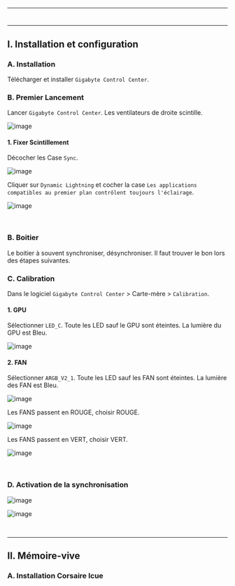 ------------------------------------------------------------------------------------------------------------------------------
# <p align='center'> 
------------------------------------------------------------------------------------------------------------------------------
## I. Installation et configuration
### A. Installation
Télécharger et installer `Gigabyte Control Center`.

### B. Premier Lancement
Lancer `Gigabyte Control Center`. Les ventilateurs de droite scintille.

![image](https://github.com/user-attachments/assets/4b51be07-a1d8-4c1a-aca6-44927f1ad997)

#### 1. Fixer Scintillement 
Décocher les Case `Sync`.

![image](https://github.com/user-attachments/assets/60f68c36-2f6d-43da-a756-204fe1046ae2)

Cliquer sur `Dynamic Lightning` et cocher la case `Les applications compatibles au premier plan contrôlent toujours l'éclairage`.

![image](https://github.com/user-attachments/assets/690fe663-6ef3-4299-a228-b0fdbbebb776)


<br />

### B. Boitier
Le boitier à souvent synchroniser, désynchroniser. Il faut trouver le bon lors des étapes suivantes.

### C. Calibration
Dans le logiciel `Gigabyte Control Center` > Carte-mère > `Calibration`.
#### 1. GPU
Sélectionner `LED_C`. Toute les LED sauf le GPU sont éteintes. La lumière du GPU est Bleu.

![image](https://github.com/user-attachments/assets/f013b728-8e90-4420-9284-e28b74bff15e)

#### 2. FAN
Sélectionner `ARGB_V2_1`. Toute les LED sauf les FAN sont éteintes. La lumière des FAN est Bleu.

![image](https://github.com/user-attachments/assets/1a94866b-a525-4ce1-8807-23b03b43097b)

Les FANS passent en ROUGE, choisir ROUGE.

![image](https://github.com/user-attachments/assets/473c246e-51f2-4c58-9267-66a92c3d62c5)

Les FANS passent en VERT, choisir VERT.

![image](https://github.com/user-attachments/assets/bf28bb86-8eda-4f2f-b847-d3c1fb7a039b)

<br />

### D. Activation de la synchronisation

![image](https://github.com/user-attachments/assets/8dfc602b-8cbf-4b13-a8f0-611655086ab3)

![image](https://github.com/user-attachments/assets/86de3a94-7f5f-4f6c-aa4b-980d1b7734cd)

<br />

------------------------------------------------------------------------------------------------------------------------------
## II. Mémoire-vive
### A. Installation Corsaire Icue
